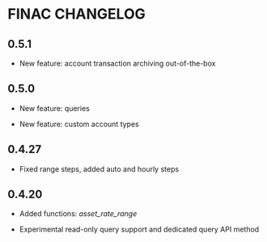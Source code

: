 # FINAC CHANGELOG

## 0.5.1

* New feature: account transaction archiving out-of-the-box

## 0.5.0

* New feature: queries

* New feature: custom account types

## 0.4.27

* Fixed range steps, added auto and hourly steps

## 0.4.20

* Added functions: *asset_rate_range*

* Experimental read-only query support and dedicated query API method

